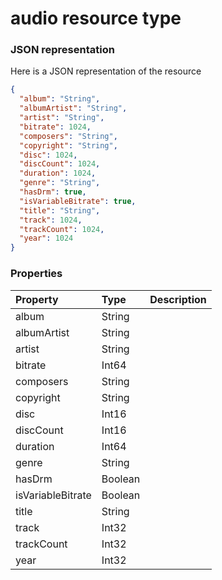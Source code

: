 # audio resource type



### JSON representation

Here is a JSON representation of the resource

<!-- {
  "blockType": "resource",
  "optionalProperties": [

  ],
  "@odata.type": "microsoft.graph.audio"
}-->

```json
{
  "album": "String",
  "albumArtist": "String",
  "artist": "String",
  "bitrate": 1024,
  "composers": "String",
  "copyright": "String",
  "disc": 1024,
  "discCount": 1024,
  "duration": 1024,
  "genre": "String",
  "hasDrm": true,
  "isVariableBitrate": true,
  "title": "String",
  "track": 1024,
  "trackCount": 1024,
  "year": 1024
}

```
### Properties
| Property	   | Type	|Description|
|:---------------|:--------|:----------|
|album|String||
|albumArtist|String||
|artist|String||
|bitrate|Int64||
|composers|String||
|copyright|String||
|disc|Int16||
|discCount|Int16||
|duration|Int64||
|genre|String||
|hasDrm|Boolean||
|isVariableBitrate|Boolean||
|title|String||
|track|Int32||
|trackCount|Int32||
|year|Int32||

<!-- uuid: b1a3475e-814d-4162-a9a4-bbba8eaef3ae
2015-10-16 09:34:38 UTC -->
<!-- {
  "type": "#page.annotation",
  "description": "audio resource",
  "keywords": "",
  "section": "documentation",
  "tocPath": ""
}-->
